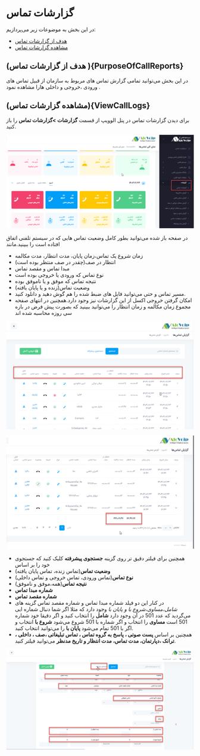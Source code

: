 # گزارشات تماس

در این بخش به موضوعات زیر می‌پردازیم:
- [هدف از گزارشات تماس ](PurposeOfCallReports)
- [مشاهده گزارشات تماس](ViewCallLogs)

## (هدف از گزارشات تماس ){PurposeOfCallReports}
در این بخش می‌توانید  تمامی گزارش تماس های مربوط به سازمان از قبیل تماس های ورودی ،خروجی و داخلی هارا مشاهده نمود .

## (مشاهده گزارشات تماس){ViewCallLogs}
برای دیدن گزارشات تماس در پنل الوویپ از قسمت **گزارشات >گزارشات تماس** را باز کنید.

![باز کردن بخش گزارش تماس ](./Image/route-1.png) 

در صفحه باز شده می‌توانید بطور کامل وضعیت تماس هایی که در سیستم تلفنی اتفاق افتاده است را ببینید.مانند 
- زمان شروع یک تماس،زمان پایان، مدت انتظار، مدت مکالمه
- انتظار در صف(چقدر در صف منتظر بوده است)
- مبدا تماس و مقصد تماس
- نوع تماس که ورودی یا خروجی بوده است
- نتیجه تماس که موفق و یا ناموفق بوده
- وضعیت تماس(زنده و یا پایان یافته)
- مسیر تماس و حتی  می‌توانید فایل های ضبط شده را هم گوش دهید و دانلود کنید.
- امکان گرفتن خروجی اکسل از این گزارشات نیز وجود دارد.همچنین در انتهای صفحه مجموع زمان مکالمه و زمان انتظار را می‌توانید ببینید که بصورت پیش فرض در بازه سی روزه محاسبه شده اند


![باز کردن بخش گزارش تماس ](./Image/route-2.png) 


![باز کردن بخش گزارش تماس ](./Image/route-3.png) 
- همچنین برای فیلتر دقیق تر روی گزینه **جستجوی پیشرفته** کلیک کنید که جستجوی خود را بر اساس 
- **وضعیت تماس**(تماس زنده، تماس پایان یافته)
- **نوع تماس**(تماس ورودی، تماس خروجی و تماس داخلی) 
- **نتیجه تماس**(همه،موفق و ناموفق)
- **شماره مبدا تماس** 
- **شماره مقصد تماس** 
- در کنار این دو فیلد شماره مبدا تماس و شماره مقصد تماس گزینه های *شامل،مساوی،شروع با و پایان با* وجود دارد که مثلا اگر شما دنبال شماره ایی می‌گردید که عدد 501 در آن وجود دارد **شامل** را انتخاب کنید و اگر دقیقا خود شماره 501 است **مساوی** را انتخاب و اگر شماره با 501 شروع می‌شود **شروع با** انتخاب و اگر با 501 تمام می‌شود **پایان با** را  می‌توانید انتخاب کنید.
- همچنین بر اساس **پست صوتی ، پاسخ به گروه تماس ، تماس تبلیغاتی ،صف ، داخلی ، ترانک ،دپارتمان، مدت تماس، مدت انتظار و تاریخ مدنظر** می‌توانید  فیلتر کنید.

![باز کردن بخش گزارش تماس ](./Image/route4.png) 
